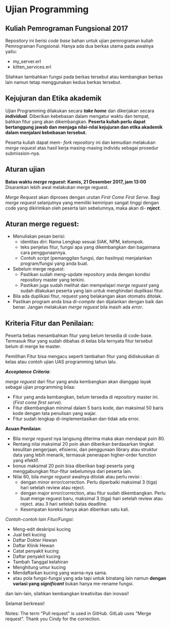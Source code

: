 Ujian Programming
====
Kuliah Pemrograman Fungsional 2017
----

Repository ini berisi _code base_ bahan untuk ujian pemrograman kuliah Pemrograman Fungsional. Hanya ada dua berkas utama pada awalnya yaitu:
* my_server.erl
* kitten_services.erl

Silahkan tambahkan fungsi pada berkas tersebut atau kembangkan berkas lain namun tetap menggunakan kedua berkas tersebut.

Kejujuran dan Etika akademik
----

Ujian Programming dilakukan secara _**take home**_ dan dikerjakan secara **_individual_**. Diberikan kebebasan dalam mengatur waktu dan tempat, bahkan fitur yang akan dikembangkan. **Peserta kuliah perlu dapat bertanggung jawab dan menjaga nilai-nilai kejujuran dan etika akademik dalam menjalani kebebasan tersebut.**

Peserta kuliah dapat mem- *fork* repository ini dan kemudian melakukan _merge request_ atas hasil kerja masing-masing individu sebagai prosedur submission-nya.


Aturan ujian
----

**Batas waktu _merge reguest_: Kamis, 21 Desember 2017, jam 13:00** Disarankan lebih awal melakukan merge reguest.

_Merge Request_ akan diproses dengan urutan _First Come First Serve_. Bagi _merge request_ selanjutnya yang memiliki kemiripan sangat tinggi dengan code yang dikirimkan oleh peserta lain sebelumnya, maka akan di- **_reject_**.  

Aturan merge reguest:
----
* Menuliskan pesan berisi:
  * identitas diri: Nama Lengkap sesuai SIAK, NPM, kelompok.
  * teks penjelas fitur, fungsi apa yang dikembangkan dan bagaimana cara penggunaannya.
  * Contoh _script_ (pemanggilan fungsi, dan hasilnya) menjalankan program/fungsi yang anda buat.
* Sebelum merge reguest:
  * Pastikan sudah meng-update repository anda dengan kondisi repository master yang terkini.
  * Pastikan juga sudah melihat dan mempelajari _merge reguest_ yang sudah dilakukan peserta yang lain untuk menghindari duplikasi fitur.
* Bila ada duplikasi fitur, request yang belakangan akan otomatis ditolak.
* Pastikan program anda bisa di-_compile_ dan dijalankan dengan baik dan benar. Jangan melakukan _merge reguest_ bila masih ada _error_.

Kriteria Fitur dan Penilaian:
----
Peserta bebas menambahkan fitur yang belum tersedia di code-base. Termasuk fitur yang sudah dibahas di kelas bila ternyata fitur tersebut belum di merge ke master.

Pemilihan Fitur bisa mengacu seperti tambahan fitur yang didiskusikan di kelas atau contoh ujian UAS programming tahun lalu.

**_Acceptance Criteria_**:

_merge reguest_ dari fitur yang anda kembangkan
akan dianggap layak sebagai ujian programming bilaa:
* Fitur yang anda kembangkan, belum tersedia di repository master ini. (_First come first serve_).
* Fitur dikembangkan minimal dalam 5 baris kode, dan maksimal 50 baris kode dengan tata penulisan yang wajar.
* Fitur sudah lengkap di-implementasikan dan tidak ada error.

**Acuan Penilaian**:

* Bila _merge reguest_ nya langsung diterima maka akan mendapat poin 80.
* Rentang nilai maksimal 20 poin akan diberikan berdasarkan tingkat kesulitan pengerjaan, efisiensi, dan penggunaan library atau struktur data yang lebih menarik, termasuk penerapan higher-order function yang efektif.  
* bonus maksimal 20 poin bisa diberikan bagi peserta yang menggabungkan fitur-fitur sebelumnya dari peserta lain.
* Nilai 60, bila _merge reguest_ awalnya ditolak atau perlu revisi :
  * dengan minor error/correction. Perlu diperbaiki maksimal 3 (tiga) hari setelah review atau reject.
  * dengan major error/correction, atau fitur sudah dikembangkan. Perlu buat merge reguest baru, maksimal 3 (tiga) hari setelah review atau reject. atau 3 hari setelah batas deadline.
  * Kesempatan koreksi hanya akan diberikan satu kali.

*Contoh-contoh lain Fitur/Fungsi*:
* Meng-edit deskripsi kucing
* Jual beli kucing
* Daftar Dokter Hewan
* Daftar Klinik Hewan
* Catat penyakit kucing
* Daftar penyakit kucing
* Tambah Tanggal kelahiran
* Menghitung umur kucing
* Mendaftarkan kucing yang warna-nya sama.
* atau pola fungsi-fungsi yang ada tapi untuk binatang lain namun **dengan variasi yang _significant_** bukan hanya me-rename fungsi.

dan lain-lain, silahkan kembangkan kreativitas dan inovasi!

Selamat berkreasi!

Notes: The term "Pull request" is used in GitHub. GitLab uses "Merge request".
Thank you Cindy for the correction.

